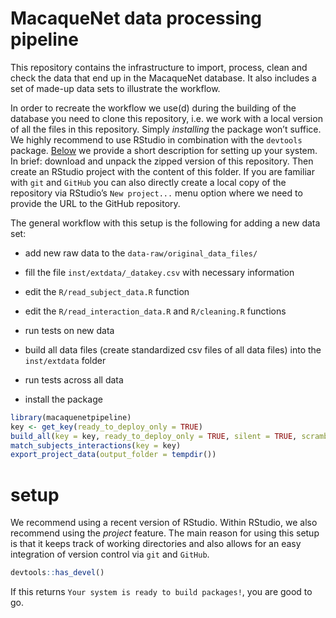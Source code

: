 
<!-- README.md is generated from README.Rmd. Please edit that file -->

# MacaqueNet data processing pipeline

<!-- badges: start -->
<!-- badges: end -->

This repository contains the infrastructure to import, process, clean
and check the data that end up in the MacaqueNet database. It also
includes a set of made-up data sets to illustrate the workflow.

In order to recreate the workflow we use(d) during the building of the
database you need to clone this repository, i.e. we work with a local
version of all the files in this repository. Simply *installing* the
package won’t suffice. We highly recommend to use RStudio in combination
with the `devtools` package. [Below](#setup) we provide a short
description for setting up your system. In brief: download and unpack
the zipped version of this repository. Then create an RStudio project
with the content of this folder. If you are familiar with `git` and
`GitHub` you can also directly create a local copy of the repository via
RStudio’s `New project...` menu option where we need to provide the URL
to the GitHub repository.

The general workflow with this setup is the following for adding a new
data set:

- add new raw data to the `data-raw/original_data_files/`

- fill the file `inst/extdata/_datakey.csv` with necessary information

- edit the `R/read_subject_data.R` function

- edit the `R/read_interaction_data.R` and `R/cleaning.R` functions

- run tests on new data

- build all data files (create standardized csv files of all data files)
  into the `inst/extdata` folder

- run tests across all data

- install the package

``` r
library(macaquenetpipeline)
key <- get_key(ready_to_deploy_only = TRUE)
build_all(key = key, ready_to_deploy_only = TRUE, silent = TRUE, scramble = FALSE)
match_subjects_interactions(key = key)
export_project_data(output_folder = tempdir())
```

# setup

We recommend using a recent version of RStudio. Within RStudio, we also
recommend using the *project* feature. The main reason for using this
setup is that it keeps track of working directories and also allows for
an easy integration of version control via `git` and `GitHub`.

``` r
devtools::has_devel()
```

If this returns `Your system is ready to build packages!`, you are good
to go.
